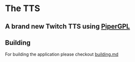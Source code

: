 # The TTS

## A brand new Twitch TTS using [PiperGPL](https://github.com/OHF-Voice/piper1-gpl)

## Building

For building the application please checkout [building.md](/docs/building.md)